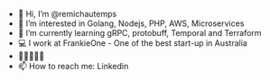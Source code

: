 - 👋 Hi, I’m @remichautemps
- 👀 I’m interested in Golang, Nodejs, PHP, AWS, Microservices 
- 🌱 I’m currently learning gRPC, protobuff, Temporal and Terraform
- 💻 I work at FrankieOne - One of the best start-up in Australia
- 🏄‍♂️🏃👦🎿
- 📫 How to reach me: Linkedin
